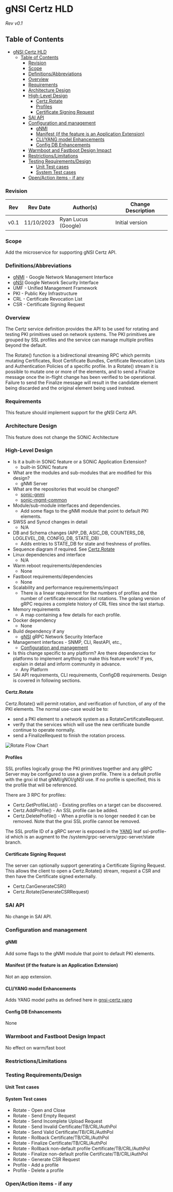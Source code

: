 # gNSI Certz HLD #

_Rev v0.1_

## Table of Contents

- [gNSI Certz HLD](#gnsi-certz-hld)
  - [Table of Contents](#table-of-contents)
    - [Revision](#revision)
    - [Scope](#scope)
    - [Definitions/Abbreviations](#definitionsabbreviations)
    - [Overview](#overview)
    - [Requirements](#requirements)
    - [Architecture Design](#architecture-design)
    - [High-Level Design](#high-level-design)
      - [Certz.Rotate](#certzrotate)
      - [Profiles](#profiles)
      - [Certificate Signing Request](#certificate-signing-request)
    - [SAI API](#sai-api)
    - [Configuration and management](#configuration-and-management)
      - [gNMI](#gnmi)
      - [Manifest (if the feature is an Application Extension)](#manifest-if-the-feature-is-an-application-extension)
      - [CLI/YANG model Enhancements](#cliyang-model-enhancements)
      - [Config DB Enhancements](#config-db-enhancements)
    - [Warmboot and Fastboot Design Impact](#warmboot-and-fastboot-design-impact)
    - [Restrictions/Limitations](#restrictionslimitations)
    - [Testing Requirements/Design](#testing-requirementsdesign)
      - [Unit Test cases](#unit-test-cases)
      - [System Test cases](#system-test-cases)
    - [Open/Action items - if any](#openaction-items---if-any)

### Revision

| Rev  | Rev Date   | Author(s)          | Change Description |
|------|------------|--------------------|--------------------|
| v0.1 | 11/10/2023 | Ryan Lucus (Google) | Initial version |

### Scope

Add the microservice for supporting gNSI Certz API.

### Definitions/Abbreviations

- [gNMI](https://github.com/openconfig/reference/blob/master/rpc/gnmi/gnmi-specification.md) - Google Network Management Interface
- [gNSI](https://github.com/openconfig/gnsi/tree/main) Google Network Security Interface
- UMF - Unified Management Framework
- PKI - Public Key Infrastructure
- CRL - Certificate Revocation List
- CSR - Certificate Signing Request


### Overview

The Certz service definition provides the API to be used for rotating and testing PKI primitives used on network systems. The PKI primitives are grouped by SSL profiles and the service can manage multiple profiles beyond the default.

The Rotate() function is a bidirectional streaming RPC which permits mutating Certificates, Root Certificate Bundles, Certificate Revocation Lists and Authentication Policies of a specific profile. In a Rotate() stream it is possible to mutate one or more of the elements, and to send a Finalize message once the in-flight change has been verified to be operational. Failure to send the Finalize message will result in the candidate element being discarded and the original element being used instead.

### Requirements

This feature should implement support for the gNSI Certz API.

### Architecture Design

This feature does not change the SONiC Architecture

### High-Level Design

- Is it a built-in SONiC feature or a SONiC Application Extension?
  - built-in SONiC feature
- What are the modules and sub-modules that are modified for this design?
  - gNMI Server
- What are the repositories that would be changed?
  - [sonic-gnmi](https://github.com/sonic-net/sonic-gnmi)
  - [sonic-mgmt-common](https://github.com/sonic-net/sonic-mgmt-common)
- Module/sub-module interfaces and dependencies.
  - Add some flags to the gNMI module that point to default PKI elements.
- SWSS and Syncd changes in detail
  - N/A
- DB and Schema changes (APP_DB, ASIC_DB, COUNTERS_DB, LOGLEVEL_DB, CONFIG_DB, STATE_DB)
  - Adds entries to STATE_DB for state and freshness of profiles.
- Sequence diagram if required.
 See [Certz.Rotate](#certzrotate)
- Linux dependencies and interface
  - N/A
- Warm reboot requirements/dependencies
  - None
- Fastboot requirements/dependencies
  - None
- Scalability and performance requirements/impact
  - There is a linear requirement for the numbers of profiles and the number of certificate revocation list rotations. The golang version of gRPC requires a complete history of CRL files since the last startup.
- Memory requirements
  - A map containing a few details for each profile.
- Docker dependency
  - None
- Build dependency if any
  - [gNSI](https://github.com/openconfig/gnsi/tree/main) gRPC Network Security Interface
- Management interfaces - SNMP, CLI, RestAPI, etc.,
  - [Configuration and management](#configuration-and-management)
- Is this change specific to any platform? Are there dependencies for platforms to implement anything to make this feature work? If yes, explain in detail and inform community in advance.
  - Any Platform
- SAI API requirements, CLI requirements, ConfigDB requirements. Design is covered in following sections.

#### Certz.Rotate

Certz.Rotate() will permit rotation, and verification of function, of any of the PKI elements. The normal use-case would be to:
- send a PKI element to a network system as a RotateCertificateRequest.
- verify that the services which will use the new certificate bundle continue to operate normally.
- send a FinalizeRequest to finish the rotation process.

![Rotate Flow Chart](images/gnsi_certz_rotate.png)

#### Profiles

SSL profiles logically group the PKI primitives together and any gRPC Server may be configured to use a given profile. There is a default profile with the gnxi id that gNMI/gNOI/gNSI use. If no profile is specified, this is the profile that will be referenced.

There are 3 RPC for profiles:
- Certz.GetProfileList() - Existing profiles on a target can be discovered.
- Certz.AddProfile() - An SSL profile can be added.
- Certz.DeleteProfile() - When a profile is no longer needed it can be removed. Note that the gnxi SSL profile cannot be removed.

The SSL profile ID of a gRPC server is exposed in the [YANG](https://github.com/openconfig/gnsi/blob/main/certz/gnsi-certz.yang) leaf ssl-profile-id which is an augment to the /system/grpc-servers/grpc-server/state branch.

#### Certificate Signing Request

The server can optionally support generating a Certificate Signing Request. This allows the client to open a Certz.Rotate() stream, request a CSR and then have the Certificate signed externally.

- Certz.CanGenerateCSR()
- Certz.Rotate(GenerateCSRRequest)

### SAI API

No change in SAI API.

### Configuration and management

#### gNMI

Add some flags to the gNMI module that point to default PKI elements.

#### Manifest (if the feature is an Application Extension)

Not an app extension.

#### CLI/YANG model Enhancements

Adds YANG model paths as defined here in [gnsi-certz.yang](https://github.com/openconfig/gnsi/blob/main/certz/gnsi-certz.yang)

#### Config DB Enhancements

None

### Warmboot and Fastboot Design Impact

No effect on warm/fast boot

### Restrictions/Limitations

### Testing Requirements/Design

#### Unit Test cases

#### System Test cases

- Rotate - Open and Close
- Rotate - Send Empty Request
- Rotate - Send Incomplete Upload Request
- Rotate - Send Invalid Certificate/TB/CRL/AuthPol
- Rotate - Send Valid Certificate/TB/CRL/AuthPol
- Rotate - Rollback Certificate/TB/CRL/AuthPol
- Rotate - Finalize Certificate/TB/CRL/AuthPol
- Rotate - Rollback non-default profile Certificate/TB/CRL/AuthPol
- Rotate - Finalize non-default profile Certificate/TB/CRL/AuthPol
- Rotate - Generate CSR Request
- Profile - Add a profile
- Profile - Delete a profile

### Open/Action items - if any